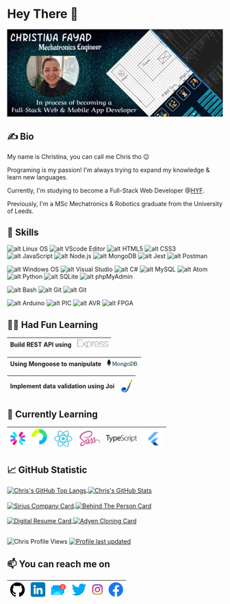 # Hey There 👋

![alt Header photo](Header.jpg)

## &#9997; Bio
My name is Christina, you can call me Chris tho &#128521;

Programing is my passion! I'm always trying to expand my knowledge & learn new languages.

Currently, I'm studying to become a Full-Stack Web Developer @[HYF](https://github.com/HackYourFuture).

Previously, I'm a MSc Mechatronics & Robotics graduate from the University of Leeds.

## 	🔭  Skills
![alt Linux OS](https://img.shields.io/badge/OS-Linux-informational?style=flat&logo=Linux&logoColor=white&color=2bbc8a) ![alt VScode Editor](https://img.shields.io/badge/Editor-VS_Code-informational?style=flat&logo=VisualStudioCode&logoColor=white&color=2bbc8a) ![alt HTML5](https://img.shields.io/badge/Code-HTML-informational?style=flat&logo=HTML5&logoColor=white&color=2bbc8a) ![alt CSS3](https://img.shields.io/badge/Code-CSS-informational?style=flat&logo=CSS3&logoColor=white&color=2bbc8a) ![alt JavaScript](https://img.shields.io/badge/Code-JavaScript-informational?style=flat&logo=JavaScript&logoColor=white&color=2bbc8a) ![alt Node.js](https://img.shields.io/badge/Tools-Node.js-informational?style=flat&logo=Node.js&logoColor=white&color=2bbc8a) ![alt MongoDB](https://img.shields.io/badge/Tools-MongoDB-informational?style=flat&logo=MongoDB&logoColor=white&color=2bbc8a) ![alt Jest](https://img.shields.io/badge/Tools-Jest-informational?style=flat&logo=Jest&logoColor=white&color=2bbc8a) ![alt Postman](https://img.shields.io/badge/Tools-Postman-informational?style=flat&logo=Postman&logoColor=white&color=2bbc8a)

![alt Windows OS](https://img.shields.io/badge/OS-Windows-informational?style=flat&logo=Windows&logoColor=white&color=2bbc8a) ![alt Visual Studio](https://img.shields.io/badge/Editor-Visual_Studio-informational?style=flat&logo=VisualStudio&logoColor=white&color=2bbc8a) ![alt C#](https://img.shields.io/badge/Code-CSharp-informational?style=flat&logo=CSharp&logoColor=white&color=2bbc8a) ![alt MySQL](https://img.shields.io/badge/Tools-MySQL-informational?style=flat&logo=MySQL&logoColor=white&color=2bbc8a) ![alt Atom](https://img.shields.io/badge/Editor-Atom-informational?style=flat&logo=Atom&logoColor=white&color=2bbc8a) ![alt Python](https://img.shields.io/badge/Code-Python-informational?style=flat&logo=Python&logoColor=white&color=2bbc8a) ![alt SQLite](https://img.shields.io/badge/Tools-SQLite-informational?style=flat&logo=SQLite&logoColor=white&color=2bbc8a) ![alt phpMyAdmin](https://img.shields.io/badge/Tools-phpMyAdmin-informational?style=flat&logo=phpMyAdmin&logoColor=white&color=2bbc8a)

![alt Bash](https://img.shields.io/badge/Sell-Bash-informational?style=flat&logo=GNUBash&logoColor=white&color=2bbc8a) ![alt Git](https://img.shields.io/badge/VCS-Git-informational?style=flat&logo=Git&logoColor=white&color=2bbc8a) ![alt Git](https://img.shields.io/badge/Tools-GitHub-informational?style=flat&logo=GitHub&logoColor=white&color=2bbc8a)

![alt Arduino](https://img.shields.io/badge/Microcontroller-Arduino-informational?style=flat&logoColor=white&color=2bbc8a) ![alt PIC](https://img.shields.io/badge/Microcontroller-PIC-informational?style=flat&logoColor=white&color=2bbc8a) ![alt AVR](https://img.shields.io/badge/Microcontroller-AVR-informational?style=flat&logoColor=white&color=2bbc8a) ![alt FPGA](https://img.shields.io/badge/Microcontroller-FPGA-informational?style=flat&logoColor=white&color=2bbc8a)

## 👩‍💻 Had Fun Learning

| Build REST API using | <img src="https://raw.githubusercontent.com/ChrisFayad/ChrisFayad/main/Assets/express.svg" alt="Express JS Logo" width="72"> |
| -------------------- | ---------------------------------------------------------------------------------------------------------------------------- |

| Using Mongoose to manipulate | <img src="https://raw.githubusercontent.com/ChrisFayad/ChrisFayad/main/Assets/mongodb.svg" alt="MongoDB Logo" width="72"> |
| ---------------------------- | ------------------------------------------------------------------------------------------------------------------------- |

| Implement data validation using Joi | <img src="https://raw.githubusercontent.com/ChrisFayad/ChrisFayad/main/Assets/joi.jpg" alt="Joi Logo" width="28"> |
| ----------------------------------- | ----------------------------------------------------------------------------------------------------------------- |

## 	🌱 Currently Learning
| <img src="https://raw.githubusercontent.com/ChrisFayad/ChrisFayad/main/Assets/jwt.svg" alt="JWT Logo" width="36"> | <img src="https://raw.githubusercontent.com/ChrisFayad/ChrisFayad/main/Assets/passportjs.svg" alt="Passport JS Logo" width="36"> | <img src="https://raw.githubusercontent.com/ChrisFayad/ChrisFayad/main/Assets/react.svg" alt="react Logo" width="48"> | <img src="https://raw.githubusercontent.com/ChrisFayad/ChrisFayad/main/Assets/sass.svg" alt="Sass Logo" width="48"> | <img src="https://raw.githubusercontent.com/ChrisFayad/ChrisFayad/main/Assets/typescript.svg" alt="Ts Logo" width="72"> | <img src="https://raw.githubusercontent.com/ChrisFayad/ChrisFayad/main/Assets/Flutter.svg" alt="Flutter Logo" width="48">|
|---|---|---|---|---|---|

## &#128200; GitHub Statistic
<a href="https://github.com/ChrisFayadChrisFayad">
  <img align="center" src="https://github-readme-stats.vercel.app/api/top-langs/?username=ChrisFayad&layout=default&title_color=fff&text_color=2bbc8a&bg_color=000&langs_count=3" alt="Chris's GitHub Top Langs" />
</a>
<a href="https://github.com/ChrisFayad/ChrisFayad">
  <img align="center" src="https://github-readme-stats.vercel.app/api?username=ChrisFayad&show_icons=true&title_color=fff&icon_color=2bbc8a&text_color=9e9e9e&bg_color=000&line_height=27" alt="Chris's GitHub Stats" />
</a>
<div><br></div>
<a href="https://github.com/ChrisFayad/SiriusCompany">
  <img align="center" src="https://github-readme-stats.vercel.app/api/pin/?username=ChrisFayad&repo=SiriusCompany&icon_color=2bbc8a&show_owner=true&bg_color=000&title_color=fff&text_color=858585" alt="Sirius Company Card" />
</a>
<a href="https://github.com/ChrisFayad/HYF_BTP">
  <img align="center" src="https://github-readme-stats.vercel.app/api/pin/?username=ChrisFayad&repo=HYF_BTP&icon_color=2bbc8a&show_owner=true&title_color=fff&text_color=9e9e9e&bg_color=000" alt="Behind The Person Card" />
</a>
<div><br></div>
<a href="https://github.com/ChrisFayad/Digital_Resume">
  <img align="center" src="https://github-readme-stats.vercel.app/api/pin/?username=ChrisFayad&repo=Digital_Resume&icon_color=2bbc8a&show_owner=true&title_color=fff&text_color=9e9e9e&bg_color=000" alt="Digital Resume Card" />
</a>
<a href="https://github.com/ChrisFayad/Adyen-clone">
  <img align="center" src="https://github-readme-stats.vercel.app/api/pin/?username=ChrisFayad&repo=Adyen-clone&icon_color=2bbc8a&show_owner=true&title_color=fff&text_color=9e9e9e&bg_color=000" alt="Adyen Cloning Card" />
</a>
<div><br></div>

<img src="https://komarev.com/ghpvc/?username=ChrisFayad&label=Profile%20Views&color=2bbc8a&style=flat" alt="Chris Profile Views"/> [![Profile last updated](https://img.shields.io/github/last-commit/ChrisFayad/databases-class34/Chris-w1-DB?label=Last%20Updated&style=flat&color=2bbc8a)](https://github.com/ChrisFayad/databases-class34/commits/Chris-w1-DB)

## 📫 You can reach me on
| [<img src="https://raw.githubusercontent.com/ChrisFayad/ChrisFayad/main/Assets/github-logo.png" alt="GitHub Logo" width="34">](https://bit.ly/ChrisGitHub) | [<img src="https://raw.githubusercontent.com/ChrisFayad/ChrisFayad/main/Assets/linkedin.png" alt="LinkedIn Logo" width="34">](https://bit.ly/christinaLinkedin) | [<img src="https://raw.githubusercontent.com/ChrisFayad/ChrisFayad/main/Assets/email.png" alt="Email Logo" width="34">](mailto:fayadchristina@gmail.com) | [<img src="https://raw.githubusercontent.com/ChrisFayad/ChrisFayad/main/Assets/twitter.png" alt="Twitter Logo" width="34">](https://twitter.com/Chris_Fayad) | [<img src="https://raw.githubusercontent.com/ChrisFayad/ChrisFayad/main/Assets/instagram.png" alt="Instagram Logo" width="24">](https://www.instagram.com/chris.fayad/) | [<img src="https://raw.githubusercontent.com/ChrisFayad/ChrisFayad/main/Assets/f-logo.png" alt="Facebook Logo" width="34">](https://www.facebook.com/christina.fayad) 
|---|---|---|---|---|---|
<div><br></div>
